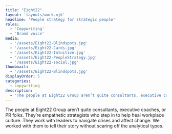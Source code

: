 ```yaml
---
title: "Eight22"
layout: 'layouts/work.njk'
headline: 'People strategy for strategic people'
roles: 
  - 'Copywriting'
  - 'Brand voice'
media: 
  - '/assets/Eight22-Blindspots.jpg'
  - '/assets/Eight22-Cards.jpg'
  - '/assets/Eight22-Intuitive.jpg'
  - '/assets/Eight22-PeopleStrategy.jpg'
  - '/assets/Eight22-social.jpg'
thumbnail:
  - '/assets/Eight22-Blindspots.jpg'
displayOrder: 5
categories:
  - copywriting
description:
  - 'The people at Eight22 Group aren’t quite consultants, executive coaches, or PR folks. They’re empathetic strategists who step in to help heal workplace culture. They work with leaders to navigate crises and affect change. We worked with them to tell their story without scaring off the analytical types.'
---
```


The people at Eight22 Group aren’t quite consultants, executive coaches, or PR folks. They’re empathetic strategists who step in to help heal workplace culture. They work with leaders to navigate crises and affect change. We worked with them to tell their story without scaring off the analytical types. 